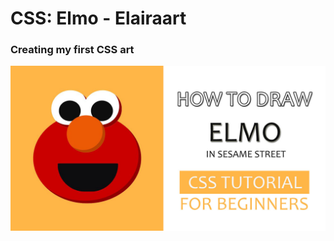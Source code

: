 # CSS: Elmo - Elairaart
### Creating my first CSS art 

![GitHub Logo](/images/ELMO-THUMBNAIL-DONE.jpg)



